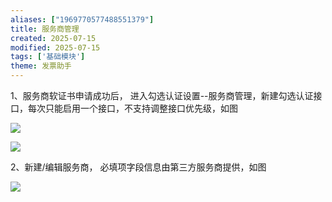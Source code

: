 ```yaml
---
aliases: ["1969770577488551379"]
title: 服务商管理
created: 2025-07-15
modified: 2025-07-15
tags: ['基础模块']
theme: 发票助手
---
```


1、服务商软证书申请成功后， 进入勾选认证设置--服务商管理，新建勾选认证接口，每次只能启用一个接口，不支持调整接口优先级，如图

![](8410c9d0873f4b3d8426d2e9a18da8ae.jpg)

![](ae451d8818bc202c7fbc999b1466e45e.jpg)

2、新建/编辑服务商， 必填项字段信息由第三方服务商提供，如图

![](35d47e92ac04e962e38199421ec1ed35.jpg)